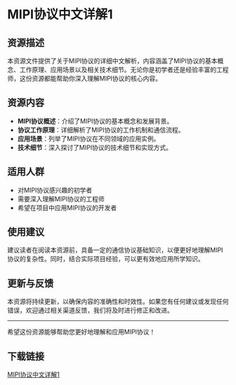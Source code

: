 # MIPI协议中文详解1

## 资源描述

本资源文件提供了关于MIPI协议的详细中文解析，内容涵盖了MIPI协议的基本概念、工作原理、应用场景以及相关技术细节。无论你是初学者还是经验丰富的工程师，这份资源都能帮助你深入理解MIPI协议的核心内容。

## 资源内容

- **MIPI协议概述**：介绍了MIPI协议的基本概念和发展背景。
- **协议工作原理**：详细解析了MIPI协议的工作机制和通信流程。
- **应用场景**：列举了MIPI协议在不同领域的应用实例。
- **技术细节**：深入探讨了MIPI协议的技术细节和实现方式。

## 适用人群

- 对MIPI协议感兴趣的初学者
- 需要深入理解MIPI协议的工程师
- 希望在项目中应用MIPI协议的开发者

## 使用建议

建议读者在阅读本资源前，具备一定的通信协议基础知识，以便更好地理解MIPI协议的复杂性。同时，结合实际项目经验，可以更有效地应用所学知识。

## 更新与反馈

本资源将持续更新，以确保内容的准确性和时效性。如果您有任何建议或发现任何错误，欢迎通过相关渠道反馈，我们将及时进行修正和改进。

---

希望这份资源能够帮助您更好地理解和应用MIPI协议！

## 下载链接

[MIPI协议中文详解1](https://pan.quark.cn/s/5e3922958ede)